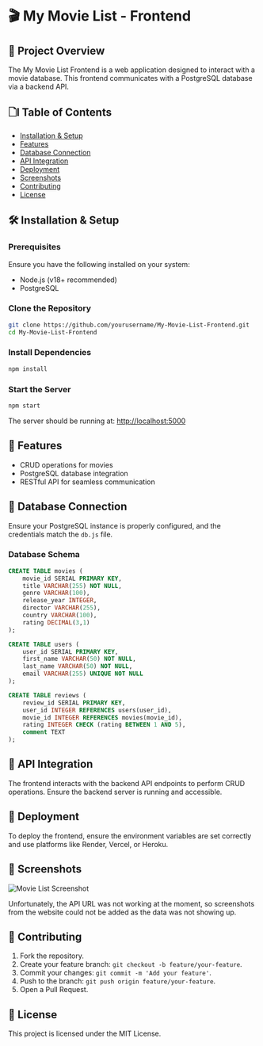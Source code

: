 # 🎬 My Movie List - Frontend

## 📌 Project Overview

The My Movie List Frontend is a web application designed to interact with a movie database. This frontend communicates with a PostgreSQL database via a backend API.

## 🗋l Table of Contents

- [Installation & Setup](#installation--setup)
- [Features](#features)
- [Database Connection](#database-connection)
- [API Integration](#api-integration)
- [Deployment](#deployment)
- [Screenshots](#screenshots)
- [Contributing](#contributing)
- [License](#license)

## 🛠️ Installation & Setup

### Prerequisites

Ensure you have the following installed on your system:

- Node.js (v18+ recommended)
- PostgreSQL

### Clone the Repository

```bash
git clone https://github.com/yourusername/My-Movie-List-Frontend.git
cd My-Movie-List-Frontend
```

### Install Dependencies

```bash
npm install
```

### Start the Server

```bash
npm start
```

The server should be running at: [http://localhost:5000](http://localhost:5000)

## 🌟 Features

- CRUD operations for movies
- PostgreSQL database integration
- RESTful API for seamless communication

## 🛂 Database Connection

Ensure your PostgreSQL instance is properly configured, and the credentials match the `db.js` file.

### Database Schema

```sql
CREATE TABLE movies (
    movie_id SERIAL PRIMARY KEY,
    title VARCHAR(255) NOT NULL,
    genre VARCHAR(100),
    release_year INTEGER,
    director VARCHAR(255),
    country VARCHAR(100),
    rating DECIMAL(3,1)
);

CREATE TABLE users (
    user_id SERIAL PRIMARY KEY,
    first_name VARCHAR(50) NOT NULL,
    last_name VARCHAR(50) NOT NULL,
    email VARCHAR(255) UNIQUE NOT NULL
);

CREATE TABLE reviews (
    review_id SERIAL PRIMARY KEY,
    user_id INTEGER REFERENCES users(user_id),
    movie_id INTEGER REFERENCES movies(movie_id),
    rating INTEGER CHECK (rating BETWEEN 1 AND 5),
    comment TEXT
);
```

## 🔗 API Integration

The frontend interacts with the backend API endpoints to perform CRUD operations. Ensure the backend server is running and accessible.

## 🚀 Deployment

To deploy the frontend, ensure the environment variables are set correctly and use platforms like Render, Vercel, or Heroku.

## 📸 Screenshots

![Movie List Screenshot](Screenshot%202025-03-27%20at%207.47.54%20PM.png)

Unfortunately, the API URL was not working at the moment, so screenshots from the website could not be added as the data was not showing up.

## 🤝 Contributing

1. Fork the repository.
2. Create your feature branch: `git checkout -b feature/your-feature`.
3. Commit your changes: `git commit -m 'Add your feature'`.
4. Push to the branch: `git push origin feature/your-feature`.
5. Open a Pull Request.

## 🐜 License

This project is licensed under the MIT License.


